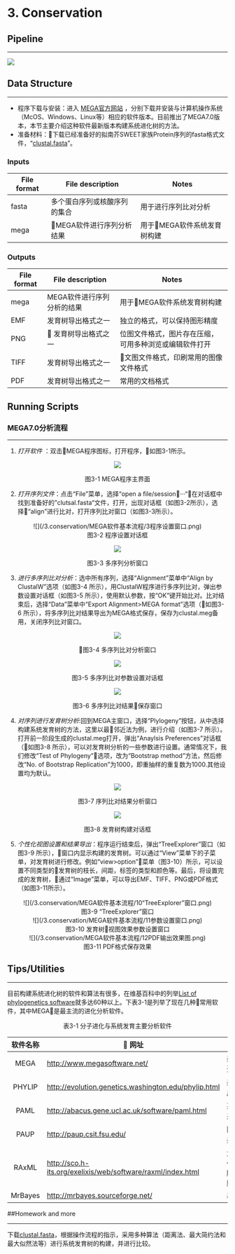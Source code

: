 # 3. Conservation

## Pipeline
***
![](/3.conservation/MEGA软件基本流程.png)



## Data Structure
***
* 程序下载与安装：进入 [MEGA官方网站](http://www.megasoftware.net/) ，分别下载并安装与计算机操作系统（McOS、Windows、Linux等）相应的软件版本。目前推出了MEGA7.0版本，本节主要介绍这种软件最新版本构建系统进化树的方法。 <br>
* 准备材料：下载已经准备好的拟南芥SWEET家族Protein序列的fasta格式文件，“[clustal.fasta](/3.conservation/clustal.fa)”。

### Inputs

|File format |  File description |   Notes  |
|------------|-------------------|---------|
|fasta  |  多个蛋白序列或核酸序列的集合 |用于进行序列比对分析 |
|mega | MEGA软件进行序列分析结果 | 用于MEGA软件系统发育树构建 |


### Outputs

|File format |  File description |   Notes  |
|------------|-------------------|---------|
|mega | MEGA软件进行序列分析的结果 |用于MEGA软件系统发育树构建|
|EMF | 发育树导出格式之一 | 独立的格式，可以保持图形精度|
|PNG | 发育树导出格式之一 |位图文件格式，图片存在压缩，可用多种浏览或编辑软件打开|
|TIFF |发育树导出格式之一 |文图文件格式，印刷常用的图像文件格式 |
|PDF |发育树导出格式之一 |常用的文档格式|


## Running Scripts
### MEGA7.0分析流程
---
1. *打开软件* ：双击MEGA程序图标，打开程序，如图3-1所示。
<div align=center>

![](/3.conservation/MEGA软件基本流程/2MEGA程序主界面.png)  </div>

<center>图3-1 MEGA程序主界面</center>


2. *打开序列文件*：点击“File”菜单，选择“open a file/session···“，在对话框中找到准备好的”clutsal.fasta“文件，打开，出现对话框（如图3-2所示），选择“align”进行比对，打开序列比对窗口（如图3-3所示）。<br>
<div align=center>
![](/3.conservation/MEGA软件基本流程/3程序设置窗口.png)
</div>
<center>图3-2 程序设置对话框</center>

<div align=center>

![](/3.conservation/MEGA软件基本流程/4多序列分析窗口.png) </div>
<center>图3-3 多序列分析窗口</center>



3. *进行多序列比对分析*：选中所有序列，选择“Alignment”菜单中“Align by ClustalW”选项（如图3-4 所示），用ClustalW程序进行多序列比对，弹出参数设置对话框（如图3-5 所示），使用默认参数，按“OK”键开始比对。比对结束后，选择“Data”菜单中“Export Alignment>MEGA format”选项（如图3-6 所示），将多序列比对结果导出为MEGA格式保存，保存为clustal.meg备用，关闭序列比对窗口。
<div align=center>

![](/3.conservation/MEGA软件基本流程/5多序列比对分析.png)</div>
<center>

 图3-4 多序列比对分析窗口 
</center>
<div align=center>

![](/3.conservation/MEGA软件基本流程/6多序列比对参数设置对话框.png) </div> 
<center>图3-5 多序列比对参数设置对话框 </center>

<div align=center>

![](/3.conservation/MEGA软件基本流程/7多序列比对结果保存.png)</div> 
<center>图3-6 多序列比对结果保存窗口</center>


4. *对序列进行发育树分析*:回到MEGA主窗口，选择“Plylogeny”按钮，从中选择构建系统发育树的方法，这里以最邻近法为例，进行介绍（如图3-7 所示）。打开前一阶段生成的clustal.meg打开，弹出“Anaylsis Preferences”对话框（如图3-8 所示），可以对发育树分析的一些参数进行设置。通常情况下，我们修改“Test of Phylogeny”选项，改为“Bootstrap method”方法，然后修改“No. of Bootstrap Replication”为1000，即重抽样的重复数为1000.其他设置均为默认。
<div align=center>

![](/3.conservation/MEGA软件基本流程/8结果分析.png) </div> 
<center>图3-7 序列比对结果分析窗口</center>
<div align=center>

![](/3.conservation/MEGA软件基本流程/9发育树构建对话框.png) </div> 
 <center>图3-8 发育树构建对话框</center>




5. *个性化视图设置和结果导出*：程序运行结束后，弹出“TreeExplorer”窗口（如图3-9 所示），窗口内显示构建的发育树。可以通过“View”菜单下的子菜单，对发育树进行修改。例如“view>option”菜单（图3-10）所示，可以设置不同类型的发育树的枝长，间距，标签的类型和颜色等。最后，将设置完成的发育树，通过“Image”菜单，可以导出EMF、TIFF、PNG或PDF格式（如图3-11所示）。
<div align=center>
![](/3.conservation/MEGA软件基本流程/10“TreeExplorer”窗口.png)</div>  
<center>图3-9 “TreeExplorer”窗口</center>
<div align=center>
![](/3.conservation/MEGA软件基本流程/11参数设置窗口.png)</div> 
<center>图3-10 发育树视图效果参数设置窗口</center>
<div align=center>
![](/3.conservation/MEGA软件基本流程/12PDF输出效果图.png)</div> 
<center>图3-11  PDF格式保存效果</center>




## Tips/Utilities
---

目前构建系统进化树的软件和算法有很多，在维基百科中的列举[List of phylogenetics software](https://en.wikipedia.org/wiki/List_of_phylogenetics_software)就多达60种以上。下表3-1是列举了现在几种常用软件，其中MEGA是最主流的进化分析软件。<br>

<center>  表3-1 分子进化与系统发育主要分析软件 </center>


| 软件名称       |                       网址           |           说明                      |
|:-------------:|-----------------------------------------|-------------------------------------|
|MEGA        |http://www.megasoftware.net/               |美国宾夕法尼亚州立大学Masatoshi Nei开发的分子进化遗传学分析软件 |
|PHYLIP    |http://evolution.genetics.washington.edu/phylip.html | 美国华盛顿大学Felsenstein开发的一套集成的进化分析工具 |
|PAML       |http://abacus.gene.ucl.ac.uk/software/paml.html | 英国University College London开发，采用最大似然法构树和分子进化模型 |
|PAUP  | http://paup.csit.fsu.edu/    |  国际上最通用的系统树构建软件之一，美国Smithsonion Insitute 开发 |
| RAxML | http://sco.h-its.org/exelixis/web/software/raxml/index.html | 大量数据的最大似然法建树常用方法（软件获取地址：https://github.com/stamatak/standard-RAxML） | 
| MrBayes | http://mrbayes.sourceforge.net/ | 基于贝叶斯方法的建树工具 |



##Homework and more
***
下载[clustal.fasta](/3.conservation/clustal.fa)，根据操作流程的指示，采用多种算法（距离法、最大简约法和最大似然法等）进行系统发育树的构建，并进行比较。



